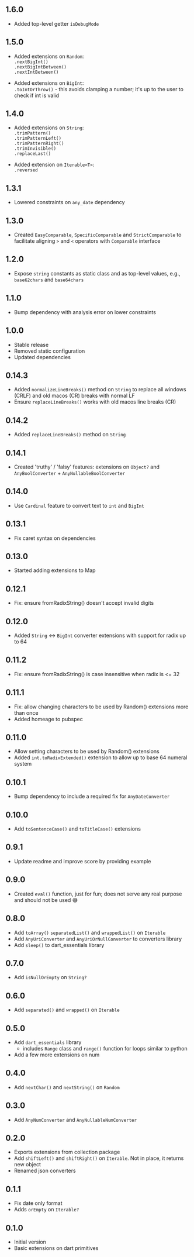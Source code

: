 <!-- dart package changelog -->

## 1.6.0

- Added top-level getter `isDebugMode`

## 1.5.0

- Added extensions on `Random`:  
  `.nextBigInt()`  
  `.nextBigIntBetween()`  
  `.nextIntBetween()`  

- Added extensions on `BigInt`:  
  `.toIntOrThrow()` - this avoids clamping a number; it's up to the user to check if int is valid

## 1.4.0

- Added extensions on `String`:  
  `.trimPattern()`  
  `.trimPatternLeft()`  
  `.trimPatternRight()`  
  `.trimInvisible()`  
  `.replaceLast()`

- Added extension on `Iterable<T>`:  
  `.reversed`  

## 1.3.1

- Lowered constraints on `any_date` dependency

## 1.3.0 

- Created `EasyComparable`, `SpecificComparable` and `StrictComparable` to facilitate aligning `>` and `<` operators with `Comparable` interface

## 1.2.0 

- Expose `string` constants as static class and as top-level values, e.g., `base62chars` and `base64chars`

## 1.1.0 
<!-- although this version is a fix, I bumped the minor number because it's the same level as the deps change -->

- Bump dependency with analysis error on lower constraints

## 1.0.0 

- Stable release
- Removed static configuration
- Updated dependencies

## 0.14.3

- Added `normalizeLineBreaks()` method on `String` to replace all windows (CRLF) and old macos (CR) breaks with normal LF
- Ensure `replaceLineBreaks()` works with old macos line breaks (CR)

## 0.14.2

- Added `replaceLineBreaks()` method on `String`

## 0.14.1

- Created 'truthy' / 'falsy' features: extensions on `Object?` and `AnyBoolConverter` + `AnyNullableBoolConverter`

## 0.14.0

- Use `Cardinal` feature to convert text to `int` and `BigInt` 

## 0.13.1

- Fix caret syntax on dependencies

## 0.13.0

- Started adding extensions to Map

## 0.12.1

- Fix: ensure fromRadixString() doesn't accept invalid digits

## 0.12.0

- Added `String` <-> `BigInt` converter extensions with support for radix up to 64

## 0.11.2

- Fix: ensure fromRadixString() is case insensitive when radix is <= 32

## 0.11.1

- Fix: allow changing characters to be used by Random() extensions more than once
- Added homeage to pubspec

## 0.11.0

- Allow setting characters to be used by Random() extensions
- Added `int.toRadixExtended()` extension to allow up to base 64 numeral system

## 0.10.1

- Bump dependency to include a required fix for `AnyDateConverter`

## 0.10.0

- Add `toSentenceCase()` and `toTitleCase()` extensions

## 0.9.1

- Update readme and improve score by providing example

## 0.9.0

- Created `eval()` function, just for fun; does not serve any real purpose and should not be used 😅

## 0.8.0

- Add `toArray()` `separatedList()` and `wrappedList()` on `Iterable`
- Add `AnyUriConverter` and `AnyUriOrNullConverter` to converters library
- Add `sleep()` to dart_essentials library

## 0.7.0

- Add `isNullOrEmpty` on `String?`

## 0.6.0

- Add `separated()` and `wrapped()` on `Iterable`

## 0.5.0

- Add `dart_essentials` library
  - includes `Range` class and `range()` function for loops similar to python
- Add a few more extensions on num

## 0.4.0

- Add `nextChar()` and `nextString()` on `Random`

## 0.3.0

- Add `AnyNumConverter` and `AnyNullableNumConverter`

## 0.2.0

- Exports extensions from collection package
- Add `shiftLeft()` and `shiftRight()` on `Iterable`. Not in place, it returns new object
- Renamed json converters

## 0.1.1

- Fix date only format
- Adds `orEmpty` on `Iterable?`

## 0.1.0

- Initial version
- Basic extensions on dart primitives

